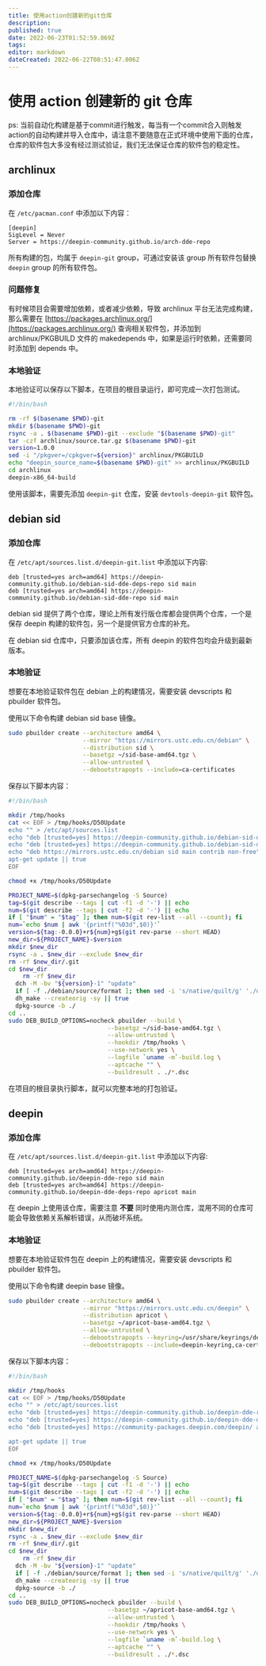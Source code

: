 ```yaml
---
title: 使用action创建新的git仓库
description: 
published: true
date: 2022-06-23T01:52:59.869Z
tags: 
editor: markdown
dateCreated: 2022-06-22T08:51:47.006Z
---
```


# 使用 action 创建新的 git 仓库
ps: 当前自动化构建是基于commit进行触发，每当有一个commit合入则触发action的自动构建并导入仓库中，请注意不要随意在正式环境中使用下面的仓库，仓库的软件包大多没有经过测试验证，我们无法保证仓库的软件包的稳定性。
## archlinux

### 添加仓库

在 `/etc/pacman.conf` 中添加以下内容：

```
[deepin]
SigLevel = Never
Server = https://deepin-community.github.io/arch-dde-repo
```

所有构建的包，均属于 `deepin-git` group，可通过安装该 group 所有软件包替换 `deepin` group 的所有软件包。

### 问题修复

有时候项目会需要增加依赖，或者减少依赖，导致 archlinux 平台无法完成构建，那么需要在 [https://packages.archlinux.org/](https://packages.archlinux.org/) 查询相关软件包，并添加到 archlinux/PKGBUILD 文件的 makedepends 中，如果是运行时依赖，还需要同时添加到 depends 中。

### 本地验证

本地验证可以保存以下脚本，在项目的根目录运行，即可完成一次打包测试。

```bash
#!/bin/bash

rm -rf $(basename $PWD)-git
mkdir $(basename $PWD)-git
rsync -a . $(basename $PWD)-git --exclude "$(basename $PWD)-git"
tar -czf archlinux/source.tar.gz $(basename $PWD)-git
version=1.0.0
sed -i "/pkgver=/cpkgver=${version}" archlinux/PKGBUILD
echo "deepin_source_name=$(basename $PWD)-git" >> archlinux/PKGBUILD
cd archlinux
deepin-x86_64-build
```

使用该脚本，需要先添加 `deepin-git` 仓库，安装 `devtools-deepin-git` 软件包。

## debian sid

### 添加仓库

在 `/etc/apt/sources.list.d/deepin-git.list` 中添加以下内容:

```
deb [trusted=yes arch=amd64] https://deepin-community.github.io/debian-sid-dde-deps-repo sid main
deb [trusted=yes arch=amd64] https://deepin-community.github.io/debian-sid-dde-repo sid main
```

debian sid 提供了两个仓库，理论上所有发行版仓库都会提供两个仓库，一个是保存 deepin 构建的软件包，另一个是提供官方仓库的补充。

在 debian sid 仓库中，只要添加该仓库，所有 deepin 的软件包均会升级到最新版本。

### 本地验证

想要在本地验证软件包在 debian 上的构建情况，需要安装 devscripts 和 pbuilder 软件包。

使用以下命令构建 debian sid base 镜像。

```bash
sudo pbuilder create --architecture amd64 \
                     --mirror "https://mirrors.ustc.edu.cn/debian" \
                     --distribution sid \
                     --basetgz ~/sid-base-amd64.tgz \
                     --allow-untrusted \
                     --debootstrapopts --include=ca-certificates
```

保存以下脚本内容：

```bash
#!/bin/bash

mkdir /tmp/hooks
cat << EOF > /tmp/hooks/D50Update
echo "" > /etc/apt/sources.list
echo "deb [trusted=yes] https://deepin-community.github.io/debian-sid-dde-deps-repo sid main" >> /etc/apt/sources.list
echo "deb [trusted=yes] https://deepin-community.github.io/debian-sid-dde-repo sid main" >> /etc/apt/sources.list
echo "deb https://mirrors.ustc.edu.cn/debian sid main contrib non-free" >> /etc/apt/sources.list
apt-get update || true
EOF

chmod +x /tmp/hooks/D50Update

PROJECT_NAME=$(dpkg-parsechangelog -S Source)
tag=$(git describe --tags | cut -f1 -d '-') || echo
num=$(git describe --tags | cut -f2 -d '-') || echo
if [ "$num" = "$tag" ]; then num=$(git rev-list --all --count); fi
num=`echo $num | awk '{printf("%03d",$0)}'`
version=${tag:-0.0.0}+r${num}+g$(git rev-parse --short HEAD)
new_dir=${PROJECT_NAME}-$version
mkdir $new_dir
rsync -a . $new_dir --exclude $new_dir
rm -rf $new_dir/.git
cd $new_dir
	rm -rf $new_dir
  dch -M -bv "${version}-1" "update"
  if [ -f ./debian/source/format ]; then sed -i 's/native/quilt/g' './debian/source/format'; fi
  dh_make --createorig -sy || true
  dpkg-source -b ./
cd ..
sudo DEB_BUILD_OPTIONS=nocheck pbuilder --build \
                            --basetgz ~/sid-base-amd64.tgz \
                            --allow-untrusted \
                            --hookdir /tmp/hooks \
                            --use-network yes \
                            --logfile `uname -m`-build.log \
                            --aptcache "" \
                            --buildresult . ./*.dsc
```

在项目的根目录执行脚本，就可以完整本地的打包验证。

## deepin

### 添加仓库

在 `/etc/apt/sources.list.d/deepin-git.list` 中添加以下内容:

```
deb [trusted=yes arch=amd64] https://deepin-community.github.io/deepin-dde-repo sid main
deb [trusted=yes arch=amd64] https://deepin-community.github.io/deepin-dde-deps-repo apricot main
```

在 deepin 上使用该仓库，需要注意 **不要** 同时使用内测仓库，混用不同的仓库可能会导致依赖关系解析错误，从而破坏系统。

### 本地验证

想要在本地验证软件包在 deepin 上的构建情况，需要安装 devscripts 和 pbuilder 软件包。

使用以下命令构建 deepin base 镜像。

```bash
sudo pbuilder create --architecture amd64 \
                     --mirror "https://mirrors.ustc.edu.cn/deepin" \
                     --distribution apricot \
                     --basetgz ~/apricot-base-amd64.tgz \
                     --allow-untrusted \
                     --debootstrapopts --keyring=/usr/share/keyrings/deepin-archive-camel-keyring.gpg \
                     --debootstrapopts --include=deepin-keyring,ca-certificates
```

保存以下脚本内容：

```bash
#!/bin/bash

mkdir /tmp/hooks
cat << EOF > /tmp/hooks/D50Update
echo "" > /etc/apt/sources.list
echo "deb [trusted=yes] https://deepin-community.github.io/deepin-dde-repo apricot main" >> /etc/apt/sources.list
echo "deb [trusted=yes] https://deepin-community.github.io/deepin-dde-deps-repo apricot main" >> /etc/apt/sources.list
echo "deb [trusted=yes] https://community-packages.deepin.com/deepin/ apricot main contrib non-free" >> /etc/apt/sources.list

apt-get update || true
EOF

chmod +x /tmp/hooks/D50Update

PROJECT_NAME=$(dpkg-parsechangelog -S Source)
tag=$(git describe --tags | cut -f1 -d '-') || echo
num=$(git describe --tags | cut -f2 -d '-') || echo
if [ "$num" = "$tag" ]; then num=$(git rev-list --all --count); fi
num=`echo $num | awk '{printf("%03d",$0)}'`
version=${tag:-0.0.0}+r${num}+g$(git rev-parse --short HEAD)
new_dir=${PROJECT_NAME}-$version
mkdir $new_dir
rsync -a . $new_dir --exclude $new_dir
rm -rf $new_dir/.git
cd $new_dir
	rm -rf $new_dir
  dch -M -bv "${version}-1" "update"
  if [ -f ./debian/source/format ]; then sed -i 's/native/quilt/g' './debian/source/format'; fi
  dh_make --createorig -sy || true
  dpkg-source -b ./
cd ..
sudo DEB_BUILD_OPTIONS=nocheck pbuilder --build \
                            --basetgz ~/apricot-base-amd64.tgz \
                            --allow-untrusted \
                            --hookdir /tmp/hooks \
                            --use-network yes \
                            --logfile `uname -m`-build.log \
                            --aptcache "" \
                            --buildresult . ./*.dsc
```